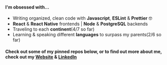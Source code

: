 #### I'm obsessed with...
- Writing organized, clean code with **Javascript**, **ESLint** & **Prettier** 🤓
- **React** & **React Native** frontends | **Node** & **PostgreSQL** backends
- Traveling to each **continent**(4/7 so far)
- Learning & speaking different **languages** to surpass my parents(2/6 so far)    
#### Check out some of my pinned repos below, or to find out more about me, check out my [Website](https://www.thomasgyohannes.com/) & [LinkedIn](https://www.linkedin.com/in/thomasgyohannes/)